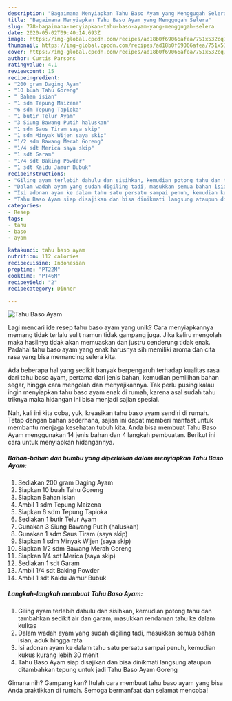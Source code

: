 ```yaml
---
description: "Bagaimana Menyiapkan Tahu Baso Ayam yang Menggugah Selera"
title: "Bagaimana Menyiapkan Tahu Baso Ayam yang Menggugah Selera"
slug: 778-bagaimana-menyiapkan-tahu-baso-ayam-yang-menggugah-selera
date: 2020-05-02T09:40:14.693Z
image: https://img-global.cpcdn.com/recipes/ad18b0f69066afea/751x532cq70/tahu-baso-ayam-foto-resep-utama.jpg
thumbnail: https://img-global.cpcdn.com/recipes/ad18b0f69066afea/751x532cq70/tahu-baso-ayam-foto-resep-utama.jpg
cover: https://img-global.cpcdn.com/recipes/ad18b0f69066afea/751x532cq70/tahu-baso-ayam-foto-resep-utama.jpg
author: Curtis Parsons
ratingvalue: 4.1
reviewcount: 15
recipeingredient:
- "200 gram Daging Ayam"
- "10 buah Tahu Goreng"
- " Bahan isian"
- "1 sdm Tepung Maizena"
- "6 sdm Tepung Tapioka"
- "1 butir Telur Ayam"
- "3 Siung Bawang Putih haluskan"
- "1 sdm Saus Tiram saya skip"
- "1 sdm Minyak Wijen saya skip"
- "1/2 sdm Bawang Merah Goreng"
- "1/4 sdt Merica saya skip"
- "1 sdt Garam"
- "1/4 sdt Baking Powder"
- "1 sdt Kaldu Jamur Bubuk"
recipeinstructions:
- "Giling ayam terlebih dahulu dan sisihkan, kemudian potong tahu dan tambahkan sedikit air dan garam, masukkan rendaman tahu ke dalam kulkas"
- "Dalam wadah ayam yang sudah digiling tadi, masukkan semua bahan isian, aduk hingga rata"
- "Isi adonan ayam ke dalam tahu satu persatu sampai penuh, kemudian kukus kurang lebih 30 menit"
- "Tahu Baso Ayam siap disajikan dan bisa dinikmati langsung ataupun ditambahkan tepung untuk jadi Tahu Baso Ayam Goreng"
categories:
- Resep
tags:
- tahu
- baso
- ayam

katakunci: tahu baso ayam 
nutrition: 112 calories
recipecuisine: Indonesian
preptime: "PT22M"
cooktime: "PT46M"
recipeyield: "2"
recipecategory: Dinner

---
```



![Tahu Baso Ayam](https://img-global.cpcdn.com/recipes/ad18b0f69066afea/751x532cq70/tahu-baso-ayam-foto-resep-utama.jpg)

Lagi mencari ide resep tahu baso ayam yang unik? Cara menyiapkannya memang tidak terlalu sulit namun tidak gampang juga. Jika keliru mengolah maka hasilnya tidak akan memuaskan dan justru cenderung tidak enak. Padahal tahu baso ayam yang enak harusnya sih memiliki aroma dan cita rasa yang bisa memancing selera kita.

Ada beberapa hal yang sedikit banyak berpengaruh terhadap kualitas rasa dari tahu baso ayam, pertama dari jenis bahan, kemudian pemilihan bahan segar, hingga cara mengolah dan menyajikannya. Tak perlu pusing kalau ingin menyiapkan tahu baso ayam enak di rumah, karena asal sudah tahu triknya maka hidangan ini bisa menjadi sajian spesial.




Nah, kali ini kita coba, yuk, kreasikan tahu baso ayam sendiri di rumah. Tetap dengan bahan sederhana, sajian ini dapat memberi manfaat untuk membantu menjaga kesehatan tubuh kita. Anda bisa membuat Tahu Baso Ayam menggunakan 14 jenis bahan dan 4 langkah pembuatan. Berikut ini cara untuk menyiapkan hidangannya.

<!--inarticleads1-->

##### Bahan-bahan dan bumbu yang diperlukan dalam menyiapkan Tahu Baso Ayam:

1. Sediakan 200 gram Daging Ayam
1. Siapkan 10 buah Tahu Goreng
1. Siapkan  Bahan isian
1. Ambil 1 sdm Tepung Maizena
1. Siapkan 6 sdm Tepung Tapioka
1. Sediakan 1 butir Telur Ayam
1. Gunakan 3 Siung Bawang Putih (haluskan)
1. Gunakan 1 sdm Saus Tiram (saya skip)
1. Siapkan 1 sdm Minyak Wijen (saya skip)
1. Siapkan 1/2 sdm Bawang Merah Goreng
1. Siapkan 1/4 sdt Merica (saya skip)
1. Sediakan 1 sdt Garam
1. Ambil 1/4 sdt Baking Powder
1. Ambil 1 sdt Kaldu Jamur Bubuk




<!--inarticleads2-->

##### Langkah-langkah membuat Tahu Baso Ayam:

1. Giling ayam terlebih dahulu dan sisihkan, kemudian potong tahu dan tambahkan sedikit air dan garam, masukkan rendaman tahu ke dalam kulkas
1. Dalam wadah ayam yang sudah digiling tadi, masukkan semua bahan isian, aduk hingga rata
1. Isi adonan ayam ke dalam tahu satu persatu sampai penuh, kemudian kukus kurang lebih 30 menit
1. Tahu Baso Ayam siap disajikan dan bisa dinikmati langsung ataupun ditambahkan tepung untuk jadi Tahu Baso Ayam Goreng




Gimana nih? Gampang kan? Itulah cara membuat tahu baso ayam yang bisa Anda praktikkan di rumah. Semoga bermanfaat dan selamat mencoba!
